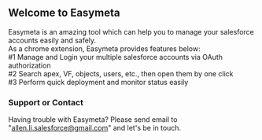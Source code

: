 ## Welcome to Easymeta
Easymeta is an amazing tool which can help you to manage your salesforce accounts easily and safely.   
As a chrome extension, Easymeta provides features below:   
#1 Manage and Login your multiple salesforce accounts via OAuth authorization  
#2 Search apex, VF, objects, users, etc., then open them by one click  
#3 Perform quick deployment and monitor status easily   

### Support or Contact

Having trouble with Easymeta? Please send email to "allen.li.salesforce@gmail.com" and let's be in touch.

